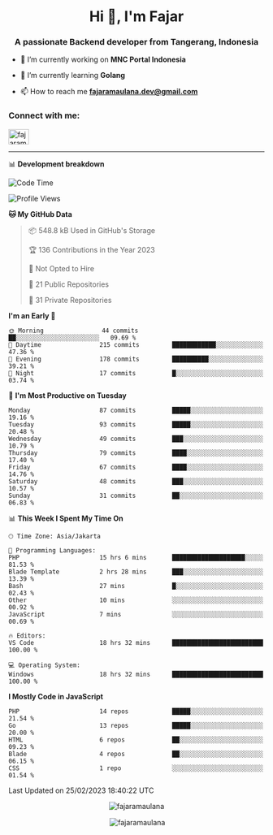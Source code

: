 <h1 align="center">Hi 👋, I'm Fajar</h1>
<h3 align="center">A passionate Backend developer from Tangerang, Indonesia</h3>

<!-- <p align="left"> <img src="https://komarev.com/ghpvc/?username=fajaramaulana&label=Profile%20views&color=0e75b6&style=flat" alt="fajaramaulana" /> </p> -->

- 🔭 I’m currently working on **MNC Portal Indonesia**

- 🌱 I’m currently learning **Golang**

- 📫 How to reach me **fajaramaulana.dev@gmail.com**

<h3 align="left">Connect with me:</h3>
<p align="left">
<a href="https://linkedin.com/in/fajar-agus-maulana-73533a180/" target="blank"><img align="center" src="https://raw.githubusercontent.com/rahuldkjain/github-profile-readme-generator/master/src/images/icons/Social/linked-in-alt.svg" alt="fajaramaulana" height="30" width="40" /></a>
</p>

-------

📊 **Development breakdown**
<!--START_SECTION:waka-->
![Code Time](http://img.shields.io/badge/Code%20Time-928%20hrs%2058%20mins-blue)

![Profile Views](http://img.shields.io/badge/Profile%20Views-0-blue)

**🐱 My GitHub Data** 

> 📦 548.8 kB Used in GitHub's Storage 
 > 
> 🏆 136 Contributions in the Year 2023
 > 
> 🚫 Not Opted to Hire
 > 
> 📜 21 Public Repositories 
 > 
> 🔑 31 Private Repositories 
 > 
**I'm an Early 🐤** 

```text
🌞 Morning                44 commits          ██░░░░░░░░░░░░░░░░░░░░░░░   09.69 % 
🌆 Daytime                215 commits         ████████████░░░░░░░░░░░░░   47.36 % 
🌃 Evening                178 commits         ██████████░░░░░░░░░░░░░░░   39.21 % 
🌙 Night                  17 commits          █░░░░░░░░░░░░░░░░░░░░░░░░   03.74 % 
```
📅 **I'm Most Productive on Tuesday** 

```text
Monday                   87 commits          █████░░░░░░░░░░░░░░░░░░░░   19.16 % 
Tuesday                  93 commits          █████░░░░░░░░░░░░░░░░░░░░   20.48 % 
Wednesday                49 commits          ███░░░░░░░░░░░░░░░░░░░░░░   10.79 % 
Thursday                 79 commits          ████░░░░░░░░░░░░░░░░░░░░░   17.40 % 
Friday                   67 commits          ████░░░░░░░░░░░░░░░░░░░░░   14.76 % 
Saturday                 48 commits          ███░░░░░░░░░░░░░░░░░░░░░░   10.57 % 
Sunday                   31 commits          ██░░░░░░░░░░░░░░░░░░░░░░░   06.83 % 
```


📊 **This Week I Spent My Time On** 

```text
🕑︎ Time Zone: Asia/Jakarta

💬 Programming Languages: 
PHP                      15 hrs 6 mins       ████████████████████░░░░░   81.53 % 
Blade Template           2 hrs 28 mins       ███░░░░░░░░░░░░░░░░░░░░░░   13.39 % 
Bash                     27 mins             █░░░░░░░░░░░░░░░░░░░░░░░░   02.43 % 
Other                    10 mins             ░░░░░░░░░░░░░░░░░░░░░░░░░   00.92 % 
JavaScript               7 mins              ░░░░░░░░░░░░░░░░░░░░░░░░░   00.69 % 

🔥 Editors: 
VS Code                  18 hrs 32 mins      █████████████████████████   100.00 % 

💻 Operating System: 
Windows                  18 hrs 32 mins      █████████████████████████   100.00 % 
```

**I Mostly Code in JavaScript** 

```text
PHP                      14 repos            █████░░░░░░░░░░░░░░░░░░░░   21.54 % 
Go                       13 repos            █████░░░░░░░░░░░░░░░░░░░░   20.00 % 
HTML                     6 repos             ██░░░░░░░░░░░░░░░░░░░░░░░   09.23 % 
Blade                    4 repos             ██░░░░░░░░░░░░░░░░░░░░░░░   06.15 % 
CSS                      1 repo              ░░░░░░░░░░░░░░░░░░░░░░░░░   01.54 % 
```




 Last Updated on 25/02/2023 18:40:22 UTC
<!--END_SECTION:waka-->
<p align="center"><img align="center" src="https://github-readme-stats.vercel.app/api/top-langs?username=fajaramaulana&show_icons=true&locale=en&layout=compact" alt="fajaramaulana" /></p>

<p align="center">&nbsp;<img align="center" src="https://github-readme-stats.vercel.app/api?username=fajaramaulana&show_icons=true&locale=en" alt="fajaramaulana" /></p>
